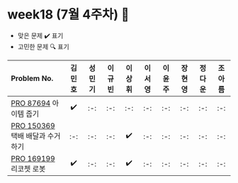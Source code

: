 # week18 (7월 4주차) :pencil:

- 맞은 문제 :heavy_check_mark: 표기
- 고민한 문제 :mag: 표기

| Problem No. | 김민호 | 성민기 | 이규빈 | 이상휘 | 이서영 | 이윤주 | 장현영 | 정다운 | 조아름 | 
| :---------- | :----: | :----: | :----: | :----: | :----: | :----: | :----: | :----: | :----: |
| [PRO 87694](https://school.programmers.co.kr/learn/courses/30/lessons/87694) 아이템 줍기 |   :heavy_check_mark:   |   :-:   |   :-:   |   :-:   |   :-:   | :-:   |   :-:   |   :-:   |   :-:   |
| [PRO 150369](https://school.programmers.co.kr/learn/courses/30/lessons/150369) 택배 배달과 수거하기 |   :-:   |   :-:   |   :-:   |   :heavy_check_mark:   |   :-:   |   :-:  |   :-:   |   :-:   |   :-:   |
| [PRO 169199](https://school.programmers.co.kr/learn/courses/30/lessons/169199) 리코쳇 로봇 |   :heavy_check_mark:   |   :-:   |  :-:   |   :heavy_check_mark:   |   :-:   |  :-:   |  :-:    |   :-:   |   :-:   |
